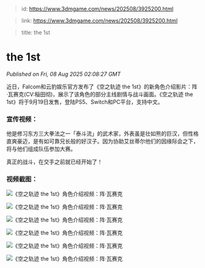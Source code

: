 > id: https://www.3dmgame.com/news/202508/3925200.html

> link: https://www.3dmgame.com/news/202508/3925200.html

> title: the 1st

# the 1st
_Published on Fri, 08 Aug 2025 02:08:27 GMT_

近日，Falcom和云豹娱乐官方发布了《空之轨迹 the 1st》的新角色介绍影片：阵·瓦赛克(CV:稲田彻)，展示了该角色的部分主线剧情与战斗画面。《空之轨迹 the 1st》将于9月19日发售，登陆PS5、Switch和PC平台，支持中文。

### 宣传视频：

他是修习东方三大拳法之一「泰斗流」的武术家，外表虽是壮如熊的巨汉，但性格直爽豪迈，是有如可靠兄长般的好汉子。因为协助艾丝蒂尔他们的因缘际会之下，将与他们组成队伍参加大赛。

真正的战斗，在交手之前就已经开始了！

### 视频截图：

![《空之轨迹 the 1st》角色介绍视频：阵·瓦赛克](https://img.3dmgame.com/uploads/images/news/20250808/1754618831_369739_jpg_r.jpg)

![《空之轨迹 the 1st》角色介绍视频：阵·瓦赛克](https://img.3dmgame.com/uploads/images/news/20250808/1754618831_470752_jpg_r.jpg)

![《空之轨迹 the 1st》角色介绍视频：阵·瓦赛克](https://img.3dmgame.com/uploads/images/news/20250808/1754618831_146121_jpg_r.jpg)

![《空之轨迹 the 1st》角色介绍视频：阵·瓦赛克](https://img.3dmgame.com/uploads/images/news/20250808/1754618831_219755_jpg_r.jpg)

![《空之轨迹 the 1st》角色介绍视频：阵·瓦赛克](https://img.3dmgame.com/uploads/images/news/20250808/1754618831_615477_jpg_r.jpg)

![《空之轨迹 the 1st》角色介绍视频：阵·瓦赛克](https://img.3dmgame.com/uploads/images/news/20250808/1754618831_343346_jpg_r.jpg)
